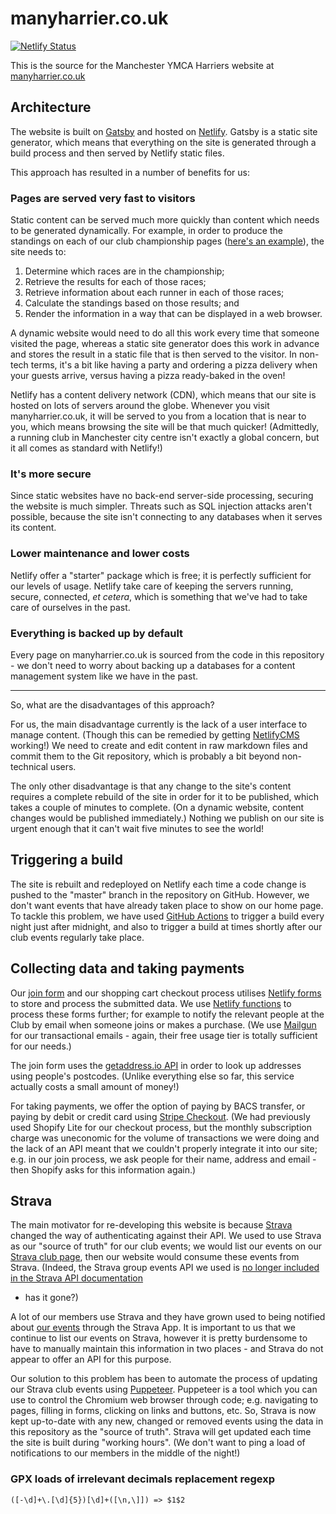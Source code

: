 # manyharrier.co.uk

[![Netlify Status](https://api.netlify.com/api/v1/badges/b06dbe2a-da15-435e-a03c-5ac030dd3433/deploy-status)](https://app.netlify.com/sites/manyharrier-alpha/deploys)

This is the source for the Manchester YMCA Harriers website at 
[manyharrier.co.uk](https://manyharrier.co.uk)

## Architecture
The website is built on [Gatsby](https://gatsbyjs.org) and hosted on 
[Netlify](https://netlify.com). Gatsby is a static site generator, which means 
that everything on the site is generated through a build process and then served 
by Netlify static files.

This approach has resulted in a number of benefits for us:

### Pages are served very fast to visitors
Static content can be served much more quickly than content which needs to be 
generated dynamically. For example, in order to produce the standings on each 
of our club championship pages ([here's an example](https://manyharrier.co.uk/championships/2019-20-cross-country-championship/)),
the site needs to:

1) Determine which races are in the championship;
1) Retrieve the results for each of those races;
1) Retrieve information about each runner in each of those races;
1) Calculate the standings based on those results; and
1) Render the information in a way that can be displayed in a web browser.

A dynamic website would need to do all this work every time that someone visited 
the page, whereas a static site generator does this work in advance and stores 
the result in a static file that is then served to the visitor. In non-tech
terms, it's a bit like having a party and ordering a pizza delivery when your
guests arrive, versus having a pizza ready-baked in the oven!

Netlify has a content delivery network (CDN), which means that our site is
hosted on lots of servers around the globe. Whenever you visit manyharrier.co.uk,
it will be served to you from a location that is near to you, which means 
browsing the site will be that much quicker! (Admittedly, a running club in
Manchester city centre isn't exactly a global concern, but it all comes as 
standard with Netlify!)

### It's more secure
Since static websites have no back-end server-side processing, securing the
website is much simpler. Threats such as SQL injection attacks aren't possible,
because the site isn't connecting to any databases when it serves its content.

### Lower maintenance and lower costs
Netlify offer a "starter" package which is free; it is perfectly sufficient for
our levels of usage. Netlify take care of keeping the servers running, secure, 
connected, _et cetera_, which is something that we've had to take care of 
ourselves in the past.

### Everything is backed up by default
Every page on manyharrier.co.uk is sourced from the code in this repository - 
we don't need to worry about backing up a databases for a content management
system like we have in the past.

---

So, what are the disadvantages of this approach? 

For us, the main disadvantage currently is the lack of a user interface to 
manage content. (Though this can be remedied by getting 
[NetlifyCMS](https://www.netlifycms.org/) working!) We need to create and
edit content in raw markdown files and commit them to the Git repository,
which is probably a bit beyond non-technical users.

The only other disadvantage is that any change to the site's content requires a
complete rebuild of the site in order for it to be published, which takes a 
couple of minutes to complete. (On a dynamic website, content changes would be 
published immediately.) Nothing we publish on our site is urgent enough that
it can't wait five minutes to see the world!

## Triggering a build
The site is rebuilt and redeployed on Netlify each time a code change is pushed
to the "master" branch in the repository on GitHub. However, we don't want
events that have already taken place to show on our home page. To tackle this
problem, we have used [GitHub Actions](https://github.com/features/actions) to
trigger a build every night just after midnight, and also to trigger a build at
times shortly after our club events regularly take place.

## Collecting data and taking payments
Our [join form](https://manyharrier.co.uk/join/form) and our shopping cart
checkout process utilises [Netlify forms](https://www.netlify.com/products/forms/)
to store and process the submitted data. We use [Netlify functions](https://www.netlify.com/products/functions/)
to process these forms further; for example to notify the relevant people at 
the Club by email when someone joins or makes a purchase. (We use 
[Mailgun](https://mailgun.com) for our transactional emails - again, their free
usage tier is totally sufficient for our needs.)

The join form uses the [getaddress.io API](https://getaddress.io) in order to
look up addresses using people's postcodes. (Unlike everything else so far, this
service actually costs a small amount of money!)

For taking payments, we offer the option of paying by BACS transfer, or paying 
by debit or credit card using [Stripe Checkout](https://stripe.com/payments/checkout).
(We had previously used Shopify Lite for our checkout process, but the 
monthly subscription charge was uneconomic for the volume of transactions we
were doing and the lack of an API meant that we couldn't properly integrate it
into our site; e.g. in our join process, we ask people for their name, address 
and email - then Shopify asks for this information again.)

## Strava
The main motivator for re-developing this website is because [Strava](https://strava.com)
changed the way of authenticating against their API. We used to use Strava as 
our "source of truth" for our club events; we would list our events on our 
[Strava club page](https://strava.com/clubs/manyharrier), then our website would 
consume these events from Strava. (Indeed, the Strava group events API we used
is [no longer included in the Strava API documentation](https://developers.strava.com/docs/reference/#api-Clubs)
- has it gone?)

A lot of our members use Strava and they have grown used to being notified about
[our events](https://manyharrier.co.uk/events/) through the Strava App. It is
important to us that we continue to list our events on Strava, however it is
pretty burdensome to have to manually maintain this information in two places -
and Strava do not appear to offer an API for this purpose. 

Our solution to this problem has been to automate the process of updating our 
Strava club events using [Puppeteer](https://pptr.dev). Puppeteer is a tool 
which you can use to control the Chromium web browser through code; e.g. 
navigating to pages, filling in forms, clicking on links and buttons, etc. So, 
Strava is now kept up-to-date with any new, changed or removed events using the 
data in this repository as the "source of truth". Strava will get updated each
time the site is built during "working hours". (We don't want to ping a load of
notifications to our members in the middle of the night!)

### GPX loads of irrelevant decimals replacement regexp

```regexp
([-\d]+\.[\d]{5})[\d]+([\n,\]]) => $1$2
```
